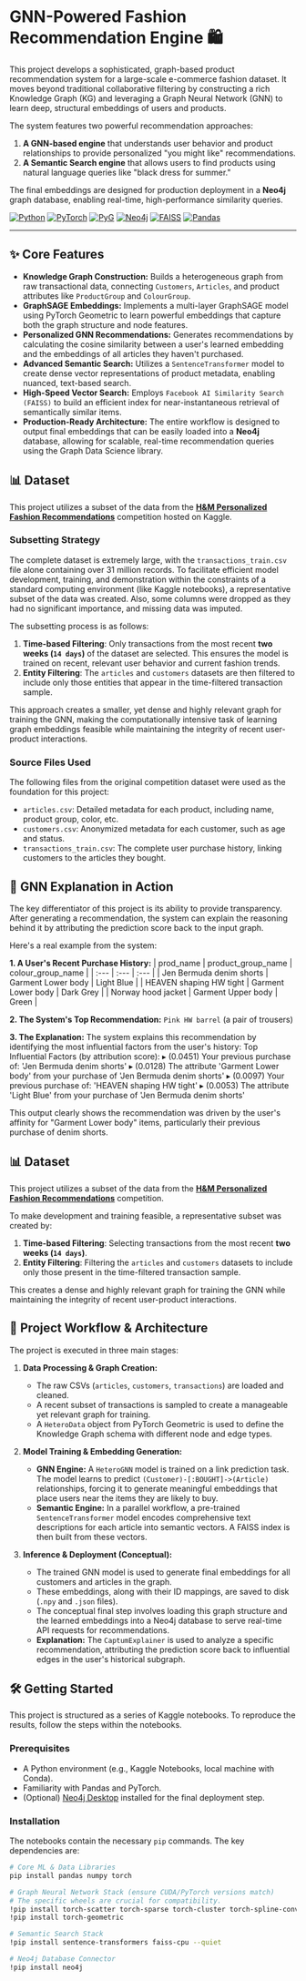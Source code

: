 # GNN-Powered Fashion Recommendation Engine 🛍️

This project develops a sophisticated, graph-based product recommendation system for a large-scale e-commerce fashion dataset. It moves beyond traditional collaborative filtering by constructing a rich Knowledge Graph (KG) and leveraging a Graph Neural Network (GNN) to learn deep, structural embeddings of users and products.

The system features two powerful recommendation approaches:
1.  **A GNN-based engine** that understands user behavior and product relationships to provide personalized "you might like" recommendations.
2.  **A Semantic Search engine** that allows users to find products using natural language queries like "black dress for summer."

The final embeddings are designed for production deployment in a **Neo4j** graph database, enabling real-time, high-performance similarity queries.

[![Python](https://img.shields.io/badge/Python-3.11-3776AB?style=for-the-badge&logo=python&logoColor=white)](https://www.python.org/)
[![PyTorch](https://img.shields.io/badge/PyTorch-EE4C2C?style=for-the-badge&logo=pytorch&logoColor=white)](https://pytorch.org/)
[![PyG](https://img.shields.io/badge/PyTorch_Geometric-009688?style=for-the-badge)](https://pyg.org/)
[![Neo4j](https://img.shields.io/badge/Neo4j-008CC1?style=for-the-badge&logo=neo4j&logoColor=white)](https://neo4j.com/)
[![FAISS](https://img.shields.io/badge/FAISS-3B5998?style=for-the-badge)](https://faiss.ai/)
[![Pandas](https://img.shields.io/badge/pandas-%23150458.svg?style=for-the-badge&logo=pandas&logoColor=white)](https://pandas.pydata.org/)

---

## ✨ Core Features

-   **Knowledge Graph Construction:** Builds a heterogeneous graph from raw transactional data, connecting `Customers`, `Articles`, and product attributes like `ProductGroup` and `ColourGroup`.
-   **GraphSAGE Embeddings:** Implements a multi-layer GraphSAGE model using PyTorch Geometric to learn powerful embeddings that capture both the graph structure and node features.
-   **Personalized GNN Recommendations:** Generates recommendations by calculating the cosine similarity between a user's learned embedding and the embeddings of all articles they haven't purchased.
-   **Advanced Semantic Search:** Utilizes a `SentenceTransformer` model to create dense vector representations of product metadata, enabling nuanced, text-based search.
-   **High-Speed Vector Search:** Employs `Facebook AI Similarity Search (FAISS)` to build an efficient index for near-instantaneous retrieval of semantically similar items.
-   **Production-Ready Architecture:** The entire workflow is designed to output final embeddings that can be easily loaded into a **Neo4j** database, allowing for scalable, real-time recommendation queries using the Graph Data Science library.

## 📊 Dataset

This project utilizes a subset of the data from the **[H&M Personalized Fashion Recommendations](https://www.kaggle.com/competitions/h-and-m-personalized-fashion-recommendations/data)** competition hosted on Kaggle.

### Subsetting Strategy

The complete dataset is extremely large, with the `transactions_train.csv` file alone containing over 31 million records. To facilitate efficient model development, training, and demonstration within the constraints of a standard computing environment (like Kaggle notebooks), a representative subset of the data was created.
Also, some columns were dropped as they had no significant importance, and missing data was imputed.

The subsetting process is as follows:

1.  **Time-based Filtering**: Only transactions from the most recent **two weeks (`14 days`)** of the dataset are selected. This ensures the model is trained on recent, relevant user behavior and current fashion trends.
2.  **Entity Filtering**: The `articles` and `customers` datasets are then filtered to include only those entities that appear in the time-filtered transaction sample.

This approach creates a smaller, yet dense and highly relevant graph for training the GNN, making the computationally intensive task of learning graph embeddings feasible while maintaining the integrity of recent user-product interactions.

### Source Files Used

The following files from the original competition dataset were used as the foundation for this project:

-   `articles.csv`: Detailed metadata for each product, including name, product group, color, etc.
-   `customers.csv`: Anonymized metadata for each customer, such as age and status.
-   `transactions_train.csv`: The complete user purchase history, linking customers to the articles they bought.

## 🔬 GNN Explanation in Action

The key differentiator of this project is its ability to provide transparency. After generating a recommendation, the system can explain the reasoning behind it by attributing the prediction score back to the input graph.

Here's a real example from the system:

**1. A User's Recent Purchase History:**
| prod_name | product_group_name | colour_group_name |
| :--- | :--- | :--- |
| Jen Bermuda denim shorts | Garment Lower body | Light Blue |
| HEAVEN shaping HW tight | Garment Lower body | Dark Grey |
| Norway hood jacket | Garment Upper body | Green |

**2. The System's Top Recommendation:**
`Pink HW barrel` (a pair of trousers)

**3. The Explanation:**
The system explains this recommendation by identifying the most influential factors from the user's history:
Top Influential Factors (by attribution score):
▸ (0.0451) Your previous purchase of: 'Jen Bermuda denim shorts'
▸ (0.0128) The attribute 'Garment Lower body' from your purchase of 'Jen Bermuda denim shorts'
▸ (0.0097) Your previous purchase of: 'HEAVEN shaping HW tight'
▸ (0.0053) The attribute 'Light Blue' from your purchase of 'Jen Bermuda denim shorts'

This output clearly shows the recommendation was driven by the user's affinity for "Garment Lower body" items, particularly their previous purchase of denim shorts.

## 📊 Dataset

This project utilizes a subset of the data from the **[H&M Personalized Fashion Recommendations](https://www.kaggle.com/competitions/h-and-m-personalized-fashion-recommendations/data)** competition.

To make development and training feasible, a representative subset was created by:
1.  **Time-based Filtering**: Selecting transactions from the most recent **two weeks (`14 days`)**.
2.  **Entity Filtering**: Filtering the `articles` and `customers` datasets to include only those present in the time-filtered transaction sample.

This creates a dense and highly relevant graph for training the GNN while maintaining the integrity of recent user-product interactions.

## 🚀 Project Workflow & Architecture

The project is executed in three main stages:

1.  **Data Processing & Graph Creation:**
    *   The raw CSVs (`articles`, `customers`, `transactions`) are loaded and cleaned.
    *   A recent subset of transactions is sampled to create a manageable yet relevant graph for training.
    *   A `HeteroData` object from PyTorch Geometric is used to define the Knowledge Graph schema with different node and edge types.

2.  **Model Training & Embedding Generation:**
    *   **GNN Engine:** A `HeteroGNN` model is trained on a link prediction task. The model learns to predict `(Customer)-[:BOUGHT]->(Article)` relationships, forcing it to generate meaningful embeddings that place users near the items they are likely to buy.
    *   **Semantic Engine:** In a parallel workflow, a pre-trained `SentenceTransformer` model encodes comprehensive text descriptions for each article into semantic vectors. A FAISS index is then built from these vectors.

3.  **Inference & Deployment (Conceptual):**
    *   The trained GNN model is used to generate final embeddings for all customers and articles in the graph.
    *   These embeddings, along with their ID mappings, are saved to disk (`.npy` and `.json` files).
    *   The conceptual final step involves loading this graph structure and the learned embeddings into a Neo4j database to serve real-time API requests for recommendations.
    *  **Explanation:** The `CaptumExplainer` is used to analyze a specific recommendation, attributing the prediction score back to influential edges in the user's historical subgraph.

## 🛠️ Getting Started

This project is structured as a series of Kaggle notebooks. To reproduce the results, follow the steps within the notebooks.

### Prerequisites

-   A Python environment (e.g., Kaggle Notebooks, local machine with Conda).
-   Familiarity with Pandas and PyTorch.
-   (Optional) [Neo4j Desktop](https://neo4j.com/download/) installed for the final deployment step.

### Installation

The notebooks contain the necessary `pip` commands. The key dependencies are:

```bash
# Core ML & Data Libraries
pip install pandas numpy torch

# Graph Neural Network Stack (ensure CUDA/PyTorch versions match)
# The specific wheels are crucial for compatibility.
!pip install torch-scatter torch-sparse torch-cluster torch-spline-conv pyg-lib -f https://data.pyg.org/whl/torch-2.X.X+cuXXX.html
!pip install torch-geometric

# Semantic Search Stack
!pip install sentence-transformers faiss-cpu --quiet

# Neo4j Database Connector
!pip install neo4j
```
